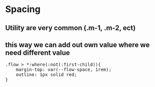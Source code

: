 # Spacing

## Utility are very common (.m-1, .m-2, ect)

## this way we can add out own value where we need different value

<pre>.flow > *:where(:not(:first-child)){
    margin-top: var(--flow-space, 1rem);
    outline: 1px solid red;
}
</pre>